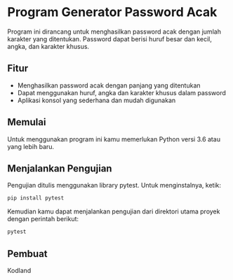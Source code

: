 # Program Generator Password Acak

Program ini dirancang untuk menghasilkan password acak dengan jumlah karakter yang ditentukan. Password dapat berisi huruf besar dan kecil, angka, dan karakter khusus.

## Fitur

- Menghasilkan password acak dengan panjang yang ditentukan
- Dapat menggunakan huruf, angka dan karakter khusus dalam password
- Aplikasi konsol yang sederhana dan mudah digunakan

## Memulai

Untuk menggunakan program ini kamu memerlukan Python versi 3.6 atau yang lebih baru.

## Menjalankan Pengujian

Pengujian ditulis menggunakan library pytest. Untuk menginstalnya, ketik:
```bash
pip install pytest
```

Kemudian kamu dapat menjalankan pengujian dari direktori utama proyek dengan perintah berikut:
```bash
pytest
```

## Pembuat

Kodland
